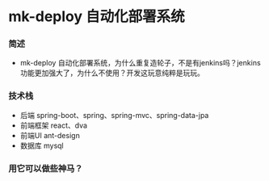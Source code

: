 #  mk-deploy 自动化部署系统

### 简述
- mk-deploy 自动化部署系统，为什么重复造轮子，不是有jenkins吗？jenkins功能更加强大了，为什么不使用？开发这玩意纯粹是玩玩。

### 技术栈
- 后端 spring-boot、spring、spring-mvc、spring-data-jpa
- 前端框架 react、dva
- 前端UI ant-design
- 数据库 mysql

### 用它可以做些神马？

